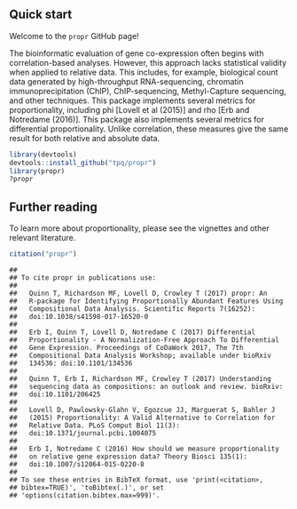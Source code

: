 <!-- README.md is generated from README.Rmd. Please edit that file -->
Quick start
-----------

Welcome to the `propr` GitHub page!

The bioinformatic evaluation of gene co-expression often begins with correlation-based analyses. However, this approach lacks statistical validity when applied to relative data. This includes, for example, biological count data generated by high-throughput RNA-sequencing, chromatin immunoprecipitation (ChIP), ChIP-sequencing, Methyl-Capture sequencing, and other techniques. This package implements several metrics for proportionality, including phi \[Lovell et al (2015)\] and rho \[Erb and Notredame (2016)\]. This package also implements several metrics for differential proportionality. Unlike correlation, these measures give the same result for both relative and absolute data.

``` r
library(devtools)
devtools::install_github("tpq/propr")
library(propr)
?propr
```

Further reading
---------------

To learn more about proportionality, please see the vignettes and other relevant literature.

``` r
citation("propr")
```

    ## 
    ## To cite propr in publications use:
    ## 
    ##   Quinn T, Richardson MF, Lovell D, Crowley T (2017) propr: An
    ##   R-package for Identifying Proportionally Abundant Features Using
    ##   Compositional Data Analysis. Scientific Reports 7(16252):
    ##   doi:10.1038/s41598-017-16520-0
    ## 
    ##   Erb I, Quinn T, Lovell D, Notredame C (2017) Differential
    ##   Proportionality - A Normalization-Free Approach To Differential
    ##   Gene Expression. Proceedings of CoDaWork 2017, The 7th
    ##   Compositional Data Analysis Workshop; available under bioRxiv
    ##   134536: doi:10.1101/134536
    ## 
    ##   Quinn T, Erb I, Richardson MF, Crowley T (2017) Understanding
    ##   sequencing data as compositions: an outlook and review. bioRxiv:
    ##   doi:10.1101/206425
    ## 
    ##   Lovell D, Pawlowsky-Glahn V, Egozcue JJ, Marguerat S, Bahler J
    ##   (2015) Proportionality: A Valid Alternative to Correlation for
    ##   Relative Data. PLoS Comput Biol 11(3):
    ##   doi:10.1371/journal.pcbi.1004075
    ## 
    ##   Erb I, Notredame C (2016) How should we measure proportionality
    ##   on relative gene expression data? Theory Biosci 135(1):
    ##   doi:10.1007/s12064-015-0220-8
    ## 
    ## To see these entries in BibTeX format, use 'print(<citation>,
    ## bibtex=TRUE)', 'toBibtex(.)', or set
    ## 'options(citation.bibtex.max=999)'.
